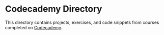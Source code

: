 # Codecademy Directory

This directory contains projects, exercises, and code snippets from courses completed on [Codecademy](https://www.codecademy.com/).
